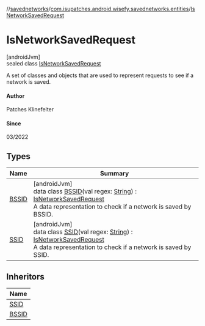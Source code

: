 //[savednetworks](../../../index.md)/[com.isupatches.android.wisefy.savednetworks.entities](../index.md)/[IsNetworkSavedRequest](index.md)

# IsNetworkSavedRequest

[androidJvm]\
sealed class [IsNetworkSavedRequest](index.md)

A set of classes and objects that are used to represent requests to see if a network is saved.

#### Author

Patches Klinefelter

#### Since

03/2022

## Types

| Name | Summary |
|---|---|
| [BSSID](-b-s-s-i-d/index.md) | [androidJvm]<br>data class [BSSID](-b-s-s-i-d/index.md)(val regex: [String](https://kotlinlang.org/api/latest/jvm/stdlib/kotlin/-string/index.html)) : [IsNetworkSavedRequest](index.md)<br>A data representation to check if a network is saved by BSSID. |
| [SSID](-s-s-i-d/index.md) | [androidJvm]<br>data class [SSID](-s-s-i-d/index.md)(val regex: [String](https://kotlinlang.org/api/latest/jvm/stdlib/kotlin/-string/index.html)) : [IsNetworkSavedRequest](index.md)<br>A data representation to check if a network is saved by SSID. |

## Inheritors

| Name |
|---|
| [SSID](-s-s-i-d/index.md) |
| [BSSID](-b-s-s-i-d/index.md) |
